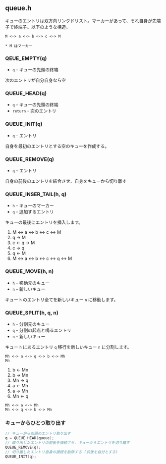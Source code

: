 ## queue.h
キューのエントリは双方向リンクドリスト。マーカーがあって、それ自身が先端子で終端子。以下のような構造。

```
M <-> a <-> b <-> c <-> M

* M はマーカー
```


### QEUE_EMPTY(q)
* `q` - キューの先頭の終端

次のエントリが自分自身なら空


### QUEUE_HEAD(q)
- `q` - キューの先頭の終端
- `return` - 次のエントリ


### QUEUE_INIT(q)
- `q` - エントリ

自身を最初のエントリとする空のキューを作成する。


### QUEUE_REMOVE(q)
- `q` - エントリ

自身の前後のエントリを結合させ、自身をキューから切り離す


### QUEUE_INSER_TAIL(h, q)
* `h` - キューのマーカー
* `q` - 追加するエントリ

キューの最後にエントリを挿入します。

1. M <-> a <-> b <-> c <-> M
2. q -> M
3. c <- q -> M
4. c -> q
5. q <- M
6. M <-> a <-> b <-> c <-> q <-> M


### QUEUE_MOVE(h, n)
* `h` - 移動元のキュー
* `n` - 新しいキュー

キュー `h` のエントリ全てを新しいキュー `n` に移動します。


### QUEUE_SPLIT(h, q, n)
* `h` - 分割元のキュー
* `q` - 分割の起点と鳴るエントリ
* `n` - 新しいキュー

キュー `h` にあるエントリ `q` 移行を新しいキュー `n` に分割します。

```
Mh <-> a <-> q <-> b <-> Mh
Mn
```

1. b <- Mn
2. b -> Mn
3. Mn -> q
4. a <- Mh
5. a -> Mh
6. Mn <- q

```
Mh <-> a <-> Mh
Mn <-> q <-> b <-> Mn
```


### キューからひとつ取り出す
```c
// キューから先頭のエントリ取り出す
q = QUEUE_HEAD(queue);
// 取り出したエントリの前後を接続させ、キューからエントリを切り離す
QUEUE_REMOVE(q);
// 切り離したエントリ自身の接続を削除する (前後を自分とする)
QUEUE_INIT(q);
```
